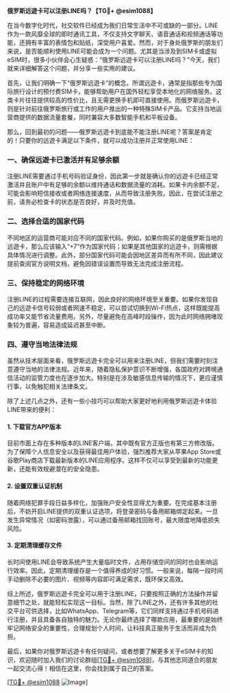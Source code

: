 **俄罗斯远遊卡可以注册LINE吗？【TG💪+ @esim1088】**

在当今数字化时代，社交软件已经成为我们日常生活中不可或缺的一部分。LINE作为一款风靡全球的即时通讯工具，不仅支持文字聊天、语音通话和视频通话等功能，还拥有丰富的表情包和贴纸，深受用户喜爱。然而，对于身处俄罗斯的朋友们来说，是否能顺利使用LINE可能会成为一个问题。尤其是当涉及到SIM卡或虚拟eSIM时，很多小伙伴会心生疑惑：“俄罗斯远遊卡可以注册LINE吗？”今天，我们就来详细解答这个问题，并分享一些实用的建议。

首先，让我们明确一下“俄罗斯远遊卡”的概念。所谓远遊卡，通常是指那些专为国际旅行设计的预付费SIM卡，能够帮助用户在国外轻松享受本地化的网络服务。这类卡片往往提供较高的性价比，且无需更换手机即可直接使用。而俄罗斯远遊卡，则是针对前往俄罗斯旅行或工作的用户推出的一种特殊SIM卡产品。它支持当地运营商提供的数据流量套餐，同时兼容大多数智能手机和平板设备。

那么，回到最初的问题——俄罗斯远遊卡到底能不能注册LINE呢？答案是肯定的！只要你的远遊卡满足以下条件，就可以成功注册并正常使用LINE：

### **一、确保远遊卡已激活并有足够余额**
注册LINE需要通过手机号码验证身份，因此第一步就是确认你的远遊卡已经正常激活并且账户中有足够的余额以维持通话和数据流量的消耗。如果卡内余额不足，可能会影响短信接收或者网络连接速度，从而导致注册失败。因此，在尝试注册之前，请务必检查卡的状态是否良好，并及时充值。

### **二、选择合适的国家代码**
不同地区的运营商可能对应不同的国家代码。例如，如果你购买的是俄罗斯当地的远遊卡，那么应该输入“+7”作为国家代码；如果是其他国家的远遊卡，则需根据具体情况进行调整。此外，部分国家代码可能会因地区差异而有所不同，因此建议提前查阅官方说明文档，避免因错误设置而导致无法完成注册流程。

### **三、保持稳定的网络环境**
注册LINE的过程需要连接互联网，因此良好的网络环境至关重要。如果你发现自己的远遊卡信号较弱或者网速不稳定，可以尝试切换到Wi-Fi热点，这样既能提高成功率又能节省流量费用。另外，尽量避免在高峰时段操作，因为此时网络拥堵现象较为普遍，容易造成延迟甚至中断。

### **四、遵守当地法律法规**
虽然从技术层面来看，俄罗斯远遊卡完全可以用来注册LINE，但我们需要时刻注意遵守当地的法律法规。近年来，随着隐私保护意识不断增强，各国政府对跨境通信活动的监管力度也在逐步加大。特别是在涉及敏感信息传输的情况下，更应谨慎行事，以免触犯相关法律条文。

除了上述几点之外，还有一些小技巧可以帮助大家更好地利用俄罗斯远遊卡体验LINE带来的便利：

#### **1. 下载官方APP版本**
目前市面上存在多种版本的LINE客户端，其中既有官方正版也有第三方修改版。为了保障个人信息安全以及获得最佳用户体验，强烈推荐大家从苹果App Store或谷歌Play商店下载最新版本的LINE应用程序。这样不仅可以享受到最新的功能更新，还能有效规避潜在的安全隐患。

#### **2. 设置双重认证机制**
随着网络犯罪手段日益多样化，加强账户安全性显得尤为重要。在完成基本注册后，不妨开启LINE提供的双重认证选项，将登录密码与备用邮箱绑定起来。一旦发生异常情况（如密码泄露），可以通过备用邮箱找回账号，最大限度地降低损失风险。

#### **3. 定期清理缓存文件**
长时间使用LINE会导致系统产生大量临时文件，占用存储空间的同时也会影响运行效率。因此，定期清理缓存是一个值得养成的好习惯。一般来说，每隔一段时间手动删除不必要的图片、视频等内容即可满足需求，既环保又高效。

综上所述，俄罗斯远遊卡完全可以用于注册LINE，只要按照正确的方法操作并留意细节之处，就能轻松实现这一目标。当然，除了LINE之外，还有许多其他的社交平台可供选择，比如WhatsApp、Telegram等，它们同样支持通过手机号码进行注册，并且具备各自独特的魅力。无论你最终选择了哪款应用，最重要的是始终牢记网络安全的重要性，合理规划个人时间，让科技真正服务于生活而非成为负担。

最后，如果你对俄罗斯远遊卡有任何疑问，或者想要了解更多关于eSIM卡的知识，欢迎随时加入我们的讨论群组[[TG💪+ @esim1088](https://t.me/s/esim1088)]，与其他志同道合的朋友一起交流心得！相信在这里，你会找到属于自己的答案。

[[TG💪+ @esim1088](https://t.me/s/esim1088) ![Image](https://i.postimg.cc/4NQfJmqS/Snipaste-2025-05-13-00-14-12.png)]